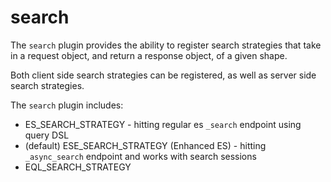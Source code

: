 # search

The `search` plugin provides the ability to register search strategies that take in a request
object, and return a response object, of a given shape.

Both client side search strategies can be registered, as well as server side search strategies.

The `search` plugin includes:

- ES_SEARCH_STRATEGY - hitting regular es `_search` endpoint using query DSL
- (default) ESE_SEARCH_STRATEGY (Enhanced ES) - hitting `_async_search` endpoint and works with search sessions
- EQL_SEARCH_STRATEGY
